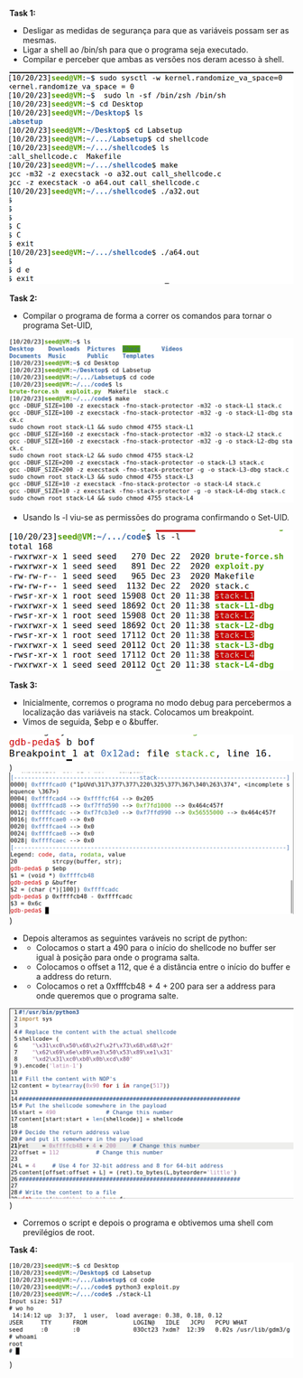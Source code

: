 **Task 1:**
- Desligar as medidas de segurança para que as variáveis possam ser as mesmas.
- Ligar a shell ao /bin/sh para que o programa seja executado.
- Compilar e perceber que ambas as versões nos deram acesso à shell.

![image 1](docs/images/Screenshot_from_2023-10-20_11-29-16.png)


**Task 2:**
- Compilar o programa de forma a correr os comandos para tornar o programa Set-UID,

![image 2](docs/images/Screenshot_from_2023-10-20_11-39-09.png)

- Usando ls -l viu-se as permissões do programa confirmando o Set-UID.

![image 3](docs/images/Screenshot_from_2023-10-20_11-39-33.png)


**Task 3:**
- Inicialmente, corremos o programa no modo debug para percebermos a localização das variáveis na stack. Colocamos um breakpoint.
- Vimos de seguida, $ebp e o &buffer.

![image 4](docs/images/Screenshot_from_2023-10-20_12-03-45.png))
![image 5](docs/images/Screenshot_from_2023-10-20_14-02-37.png))

- Depois alteramos as seguintes varáveis no script de python:
- - Colocamos o start a 490 para o início do shellcode no buffer ser igual à posição para onde o programa salta.
- - Colocamos o offset a 112, que é a distância entre o início do buffer e a address do return.
- - Colocamos o ret a 0xffffcb48 + 4 + 200 para ser a address para onde queremos que o programa salte.

![image 6](docs/images/Screenshot_from_2023-10-20_14-32-30.png))

- Corremos o script e depois o programa e obtivemos uma shell com previlégios de root.


**Task 4:**


![image 7](docs/images/Screenshot_from_2023-10-20_14-15-00.png))









